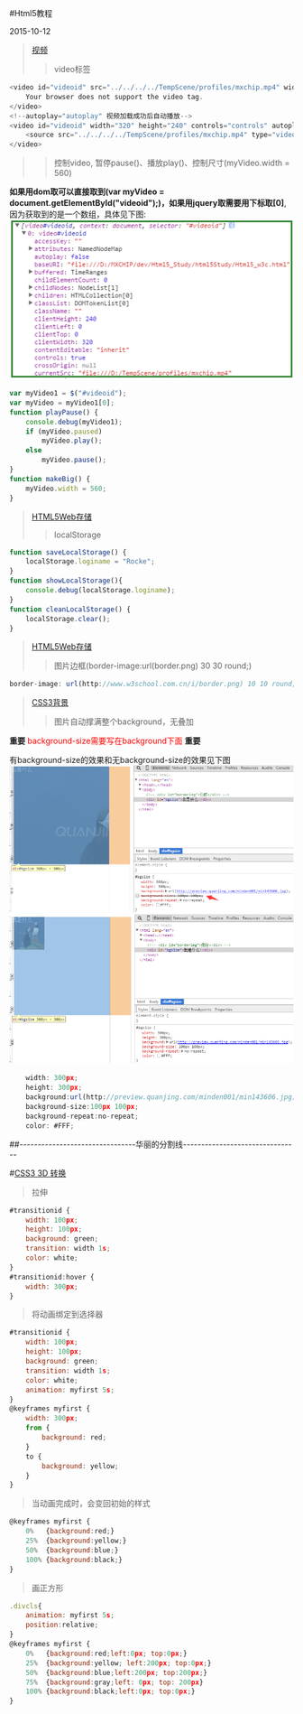#Html5教程

2015-10-12
>[视频](http://www.w3school.com.cn/html5/html_5_video.asp)
>>video标签
```js
<video id="videoid" src="../../../../TempScene/profiles/mxchip.mp4" width="320" height="240" controls="controls">
    Your browser does not support the video tag.
</video>
<!--autoplay="autoplay" 视频加载成功后自动播放-->
<video id="videoid" width="320" height="240" controls="controls" autoplay="autoplay">
    <source src="../../../../TempScene/profiles/mxchip.mp4" type="video/mp4"> Your browser does not support the video tag.
</video>
```

>>控制video, 暂停pause()、播放play()、控制尺寸(myVideo.width = 560)

**如果用dom取可以直接取到(**var myVideo = document.getElementById("videoid");**)，如果用jquery取需要用下标取[0]**, 因为获取到的是一个数组，具体见下图:<br/>
![](./img/video.png)

```js
var myVideo1 = $("#videoid");
var myVideo = myVideo1[0];
function playPause() {
    console.debug(myVideo1);
    if (myVideo.paused)
        myVideo.play();
    else
        myVideo.pause();
}
function makeBig() {
    myVideo.width = 560;
}
```

>[HTML5Web存储](http://www.w3school.com.cn/html5/html_5_webstorage.asp)
>>localStorage
```js
function saveLocalStorage() {
    localStorage.loginame = "Rocke";
}
function showLocalStorage(){
    console.debug(localStorage.loginame);
}
function cleanLocalStorage() {
	localStorage.clear();
}
```

>[HTML5Web存储](http://www.w3school.com.cn/css3/css3_border.asp)
>>图片边框(border-image:url(border.png) 30 30 round;)
```js
border-image: url(http://www.w3school.com.cn/i/border.png) 10 10 round;
```

>[CSS3背景](http://www.w3school.com.cn/css3/css3_background.asp)
>>图片自动撑满整个background，无叠加

**重要** <span style="color:red;">background-size需要写在background下面</span> **重要**

有background-size的效果和无background-size的效果见下图<br/>
![](./img/nothasbg.png)<br/>
![](./img/hasbg.png)<br/>

```js
    width: 300px;
    height: 300px;
	background:url(http://preview.quanjing.com/minden001/min143606.jpg);
	background-size:100px 100px;
	background-repeat:no-repeat;
	color: #FFF;
```

##--------------------------------华丽的分割线--------------------------------

#[CSS3 3D 转换](http://www.w3school.com.cn/css3/css3_3dtransform.asp)

>拉伸
```js
#transitionid {
    width: 100px;
    height: 100px;
    background: green;
    transition: width 1s;
    color: white;
}
#transitionid:hover {
    width: 300px;
}
```

>将动画绑定到选择器
```js
#transitionid {
    width: 100px;
    height: 100px;
    background: green;
    transition: width 1s;
    color: white;
    animation: myfirst 5s;
}
@keyframes myfirst {
    width: 300px;
    from {
        background: red;
    }
    to {
        background: yellow;
    }
}
```

>当动画完成时，会变回初始的样式
```js
@keyframes myfirst {
	0%   {background:red;}
	25%  {background:yellow;}
	50%  {background:blue;}
	100% {background:black;}
}
```

>画正方形
```js
.divcls{
    animation: myfirst 5s;
    position:relative;
}
@keyframes myfirst {
	0%   {background:red;left:0px; top:0px;}
	25%  {background:yellow; left:200px; top:0px;}
	50%  {background:blue;left:200px; top:200px;}
	75%  {background:gray;left: 0px; top: 200px}
	100% {background:black;left:0px; top:0px;}
}
```